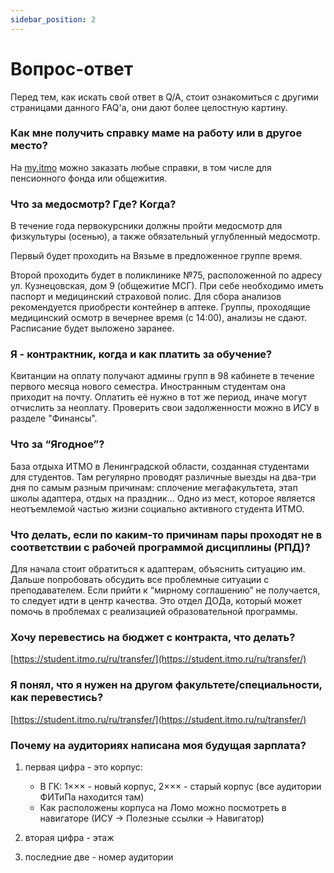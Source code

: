 ```yaml
---
sidebar_position: 2
---
```

# Вопрос-ответ

Перед тем, как искать свой ответ в Q/A, стоит ознакомиться с другими страницами данного FAQ'а, они дают более целостную картину.

### Как мне получить справку маме на работу или в другое место?
На [my.itmo](life/isu_de.md) можно заказать любые справки, в том числе для пенсионного фонда или общежития. 

### Что за медосмотр? Где? Когда?
В течение года первокурсники должны пройти медосмотр для физкультуры (осенью), а также обязательный углубленный медосмотр.

Первый будет проходить на Вязьме в предложенное группе время.

Второй проходить будет в поликлинике №75, расположенной по адресу ул. Кузнецовская, дом 9 (общежитие МСГ). При себе необходимо иметь паспорт и медицинский страховой полис. Для сбора анализов рекомендуется приобрести контейнер в аптеке. Группы, проходящие медицинский осмотр в вечернее время (с 14:00), анализы не сдают. Расписание будет выложено заранее.
 
### Я - контрактник, когда и как платить за обучение? 
Квитанции на оплату получают админы групп в 98 кабинете в течение первого месяца нового семестра. Иностранным студентам она приходит на почту. Оплатить её нужно в тот же период, иначе могут отчислить за неоплату. Проверить свои задолженности можно в ИСУ в разделе "Финансы".

### Что за “Ягодное”?
База отдыха ИТМО в Ленинградской области, созданная студентами для студентов. Там регулярно проводят различные выезды на два-три дня по самым разным причинам: сплочение мегафакультета, этап школы адаптера, отдых на праздник… Одно из мест, которое является неотъемлемой частью жизни социально активного студента ИТМО.

### Что делать, если по каким-то причинам пары проходят не в соответствии с рабочей программой дисциплины (РПД)?
Для начала стоит обратиться к адаптерам, объяснить ситуацию им. Дальше попробовать обсудить все проблемные ситуации с преподавателем. Если прийти к “мирному соглашению” не получается, то следует идти в центр качества. Это отдел ДОДа, который может помочь в проблемах с реализацией образовательной программы.

### Хочу перевестись на бюджет с контракта, что делать?
[https://student.itmo.ru/ru/transfer/](https://student.itmo.ru/ru/transfer/)

### Я понял, что я нужен на другом факультете/специальности, как перевестись?
[https://student.itmo.ru/ru/transfer/](https://student.itmo.ru/ru/transfer/)

### Почему на аудиториях написана моя будущая зарплата?

1) первая цифра - это корпус:
    - В ГК: 1××× - новый корпус, 2××× - старый корпус (все аудитории ФИТиПа находится там)
    - Как расположены корпуса на Ломо можно посмотреть в навигаторе (ИСУ -> Полезные ссылки -> Навигатор)

2) вторая цифра - этаж

3) последние две - номер аудитории
